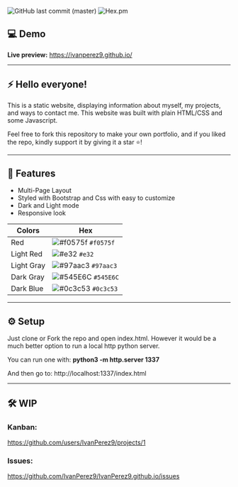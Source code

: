 
![GitHub last commit (master)](https://img.shields.io/github/last-commit/IvanPerez9/IvanPerez9)
![Hex.pm](https://img.shields.io/hexpm/l/plug.svg)

## 💻 Demo 

 **Live preview:** https://ivanperez9.github.io/

 ---

## ⚡ Hello everyone!

This is a static website, displaying information about myself, my projects, and ways to contact me.
This website was built with plain HTML/CSS and some Javascript.

Feel free to fork this repository to make your own portfolio, and if you liked the repo, kindly support it by giving it a star ⭐!

---

## 🎨 Features

- Multi-Page Layout
- Styled with Bootstrap and Css with easy to customize
- Dark and Light mode
- Responsive look

| Colors      |  Hex                                                                       |
| ---------- | ------------------------------------------------------------------------- |
| Red     | ![#f0575f](https://via.placeholder.com/15/f0575f/000000?text=+) `#f0575f` |
| Light Red     | ![#e32](https://via.placeholder.com/15/e32/000000?text=+) `#e32` |
| Light Gray  | ![#97aac3](https://via.placeholder.com/15/97aac3/000000?text=+) `#97aac3` |
| Dark Gray | ![#545E6C](https://via.placeholder.com/15/545E6C/000000?text=+) `#545E6C` |
| Dark Blue | ![#0c3c53](https://via.placeholder.com/15/0c3c53/000000?text=+) `#0c3c53` |

---

## ⚙️ Setup

Just clone or Fork the repo and open index.html. However it would be a much better option to run a local http python server.

You can run one with: **python3 -m http.server 1337**

And then go to: http://localhost:1337/index.html

---

## 🛠️ WIP

### Kanban:
https://github.com/users/IvanPerez9/projects/1

### Issues:
https://github.com/IvanPerez9/IvanPerez9.github.io/issues
